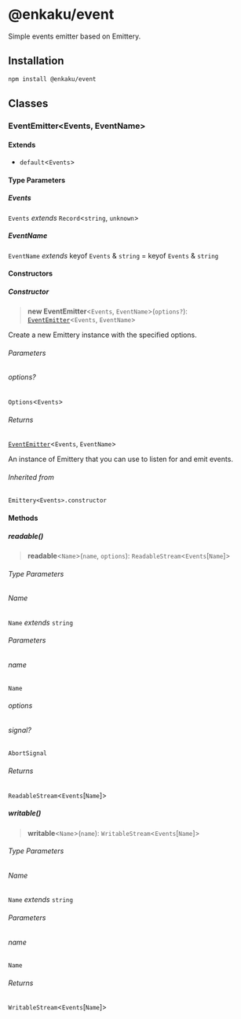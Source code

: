 # @enkaku/event

Simple events emitter based on Emittery.

## Installation

```sh
npm install @enkaku/event
```

## Classes

### EventEmitter\<Events, EventName\>

#### Extends

- `default`\<`Events`\>

#### Type Parameters

##### Events

`Events` *extends* `Record`\<`string`, `unknown`\>

##### EventName

`EventName` *extends* keyof `Events` & `string` = keyof `Events` & `string`

#### Constructors

##### Constructor

> **new EventEmitter**\<`Events`, `EventName`\>(`options?`): [`EventEmitter`](#eventemitter)\<`Events`, `EventName`\>

Create a new Emittery instance with the specified options.

###### Parameters

###### options?

`Options`\<`Events`\>

###### Returns

[`EventEmitter`](#eventemitter)\<`Events`, `EventName`\>

An instance of Emittery that you can use to listen for and emit events.

###### Inherited from

`Emittery<Events>.constructor`

#### Methods

##### readable()

> **readable**\<`Name`\>(`name`, `options`): `ReadableStream`\<`Events`\[`Name`\]\>

###### Type Parameters

###### Name

`Name` *extends* `string`

###### Parameters

###### name

`Name`

###### options

###### signal?

`AbortSignal`

###### Returns

`ReadableStream`\<`Events`\[`Name`\]\>

##### writable()

> **writable**\<`Name`\>(`name`): `WritableStream`\<`Events`\[`Name`\]\>

###### Type Parameters

###### Name

`Name` *extends* `string`

###### Parameters

###### name

`Name`

###### Returns

`WritableStream`\<`Events`\[`Name`\]\>
